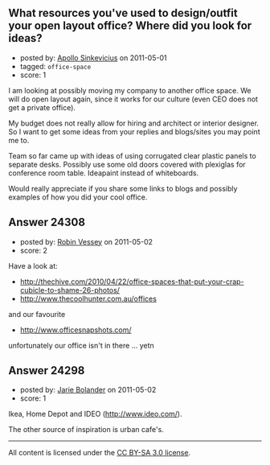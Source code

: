 ## What resources you've used to design/outfit your open layout office? Where did you look for ideas?

- posted by: [Apollo Sinkevicius](https://stackexchange.com/users/-1/2119-apollo-sinkevicius) on 2011-05-01
- tagged: `office-space`
- score: 1

I am looking at possibly moving my company to another office space. We will do open layout again, since it works for our culture (even CEO does not get a private office).

My budget does not really allow for hiring and architect or interior designer. So I want to get some ideas from your replies and blogs/sites you may point me to.

Team so far came up with ideas of using corrugated clear plastic panels to separate desks. Possibly use some old doors covered with plexiglas for conference room table. Ideapaint instead of whiteboards.

Would really appreciate if you share some links to blogs and possibly examples of how you did your cool office.


## Answer 24308

- posted by: [Robin Vessey](https://stackexchange.com/users/-1/984-robin-vessey) on 2011-05-02
- score: 2

Have a look at:

 - http://thechive.com/2010/04/22/office-spaces-that-put-your-crap-cubicle-to-shame-26-photos/
 - http://www.thecoolhunter.com.au/offices

and our favourite

 - http://www.officesnapshots.com/

unfortunately our office isn't in there ... yetn


## Answer 24298

- posted by: [Jarie Bolander](https://stackexchange.com/users/-1/585-jarie-bolander) on 2011-05-02
- score: 1

Ikea, Home Depot and IDEO (http://www.ideo.com/).

The other source of inspiration is urban cafe's.



---

All content is licensed under the [CC BY-SA 3.0 license](https://creativecommons.org/licenses/by-sa/3.0/).
